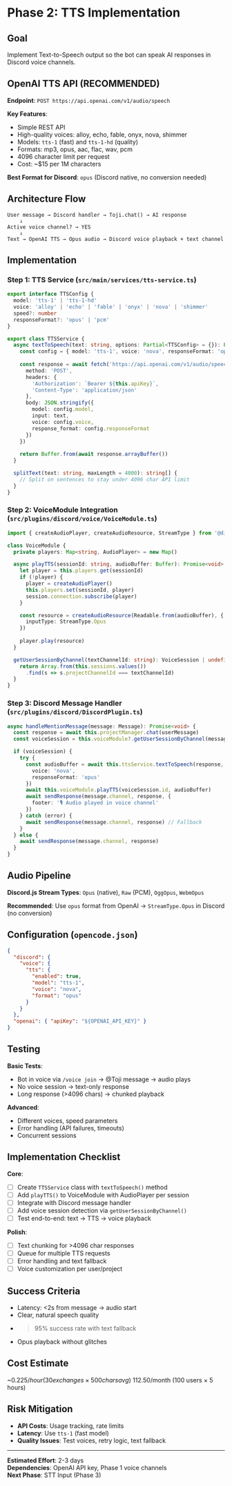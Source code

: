 # Phase 2: TTS Implementation

## Goal
Implement Text-to-Speech output so the bot can speak AI responses in Discord voice channels.

## OpenAI TTS API (RECOMMENDED)

**Endpoint**: `POST https://api.openai.com/v1/audio/speech`

**Key Features**:
- Simple REST API
- High-quality voices: alloy, echo, fable, onyx, nova, shimmer
- Models: `tts-1` (fast) and `tts-1-hd` (quality)
- Formats: mp3, opus, aac, flac, wav, pcm
- 4096 character limit per request
- Cost: ~$15 per 1M characters

**Best Format for Discord**: `opus` (Discord native, no conversion needed)

## Architecture Flow

```
User message → Discord handler → Toji.chat() → AI response
    ↓
Active voice channel? → YES
    ↓
Text → OpenAI TTS → Opus audio → Discord voice playback + text channel
```

## Implementation

### Step 1: TTS Service (`src/main/services/tts-service.ts`)

```typescript
export interface TTSConfig {
  model: 'tts-1' | 'tts-1-hd'
  voice: 'alloy' | 'echo' | 'fable' | 'onyx' | 'nova' | 'shimmer'
  speed?: number
  responseFormat?: 'opus' | 'pcm'
}

export class TTSService {
  async textToSpeech(text: string, options: Partial<TTSConfig> = {}): Promise<Buffer> {
    const config = { model: 'tts-1', voice: 'nova', responseFormat: 'opus', ...options }
    
    const response = await fetch('https://api.openai.com/v1/audio/speech', {
      method: 'POST',
      headers: {
        'Authorization': `Bearer ${this.apiKey}`,
        'Content-Type': 'application/json'
      },
      body: JSON.stringify({
        model: config.model,
        input: text,
        voice: config.voice,
        response_format: config.responseFormat
      })
    })
    
    return Buffer.from(await response.arrayBuffer())
  }

  splitText(text: string, maxLength = 4000): string[] {
    // Split on sentences to stay under 4096 char API limit
  }
}
```

### Step 2: VoiceModule Integration (`src/plugins/discord/voice/VoiceModule.ts`)

```typescript
import { createAudioPlayer, createAudioResource, StreamType } from '@discordjs/voice'

class VoiceModule {
  private players: Map<string, AudioPlayer> = new Map()

  async playTTS(sessionId: string, audioBuffer: Buffer): Promise<void> {
    let player = this.players.get(sessionId)
    if (!player) {
      player = createAudioPlayer()
      this.players.set(sessionId, player)
      session.connection.subscribe(player)
    }

    const resource = createAudioResource(Readable.from(audioBuffer), {
      inputType: StreamType.Opus
    })
    
    player.play(resource)
  }

  getUserSessionByChannel(textChannelId: string): VoiceSession | undefined {
    return Array.from(this.sessions.values())
      .find(s => s.projectChannelId === textChannelId)
  }
}
```

### Step 3: Discord Message Handler (`src/plugins/discord/DiscordPlugin.ts`)

```typescript
async handleMentionMessage(message: Message): Promise<void> {
  const response = await this.projectManager.chat(userMessage)
  const voiceSession = this.voiceModule?.getUserSessionByChannel(message.channel.id)

  if (voiceSession) {
    try {
      const audioBuffer = await this.ttsService.textToSpeech(response, {
        voice: 'nova',
        responseFormat: 'opus'
      })
      await this.voiceModule.playTTS(voiceSession.id, audioBuffer)
      await sendResponse(message.channel, response, {
        footer: '🎙️ Audio played in voice channel'
      })
    } catch (error) {
      await sendResponse(message.channel, response) // Fallback
    }
  } else {
    await sendResponse(message.channel, response)
  }
}
```

## Audio Pipeline

**Discord.js Stream Types**: `Opus` (native), `Raw` (PCM), `OggOpus`, `WebmOpus`

**Recommended**: Use `opus` format from OpenAI → `StreamType.Opus` in Discord (no conversion)

## Configuration (`opencode.json`)

```json
{
  "discord": {
    "voice": {
      "tts": {
        "enabled": true,
        "model": "tts-1",
        "voice": "nova",
        "format": "opus"
      }
    }
  },
  "openai": { "apiKey": "${OPENAI_API_KEY}" }
}
```

## Testing

**Basic Tests**:
- Bot in voice via `/voice join` → @Toji message → audio plays
- No voice session → text-only response
- Long response (>4096 chars) → chunked playback

**Advanced**:
- Different voices, speed parameters
- Error handling (API failures, timeouts)
- Concurrent sessions

## Implementation Checklist

**Core**:
- [ ] Create `TTSService` class with `textToSpeech()` method
- [ ] Add `playTTS()` to VoiceModule with AudioPlayer per session
- [ ] Integrate with Discord message handler
- [ ] Add voice session detection via `getUserSessionByChannel()`
- [ ] Test end-to-end: text → TTS → voice playback

**Polish**:
- [ ] Text chunking for >4096 char responses
- [ ] Queue for multiple TTS requests
- [ ] Error handling and text fallback
- [ ] Voice customization per user/project

## Success Criteria

- Latency: <2s from message → audio start
- Clear, natural speech quality
- >95% success rate with text fallback
- Opus playback without glitches

## Cost Estimate

~$0.225/hour (30 exchanges × 500 chars avg)
~$112.50/month (100 users × 5 hours)

## Risk Mitigation

- **API Costs**: Usage tracking, rate limits
- **Latency**: Use `tts-1` (fast model)
- **Quality Issues**: Test voices, retry logic, text fallback

---

**Estimated Effort**: 2-3 days  
**Dependencies**: OpenAI API key, Phase 1 voice channels  
**Next Phase**: STT Input (Phase 3)

